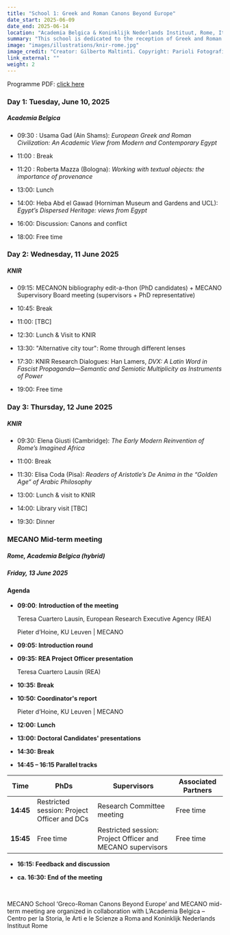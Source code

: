 ```yaml
---
title: "School 1: Greek and Roman Canons Beyond Europe"
date_start: 2025-06-09
date_end: 2025-06-14
location: "Academia Belgica & Koninklijk Nederlands Instituut, Rome, Italy"
summary: "This school is dedicated to the reception of Greek and Roman 'canonical' texts outside Europe, from antiquity until the modern times."
image: "images/illustrations/knir-rome.jpg"
image_credit: "Creator: Gilberto Maltinti. Copyright: Parioli Fotografia."
link_external: ""
weight: 2
---
```


Programme PDF: [click here](/events/MECANO_School_I_Programme.pdf)

### **Day 1: Tuesday, June 10, 2025**

##### **Academia Belgica**

* 09:30 : Usama Gad (Ain Shams): *European Greek and Roman Civilization: An Academic View from Modern and Contemporary Egypt*

* 11:00 : Break 

* 11:20 : Roberta Mazza (Bologna): *Working with textual objects: the importance of provenance*
	
* 13:00: Lunch
	
* 14:00: Heba Abd el Gawad (Horniman Museum and Gardens and UCL): *Egypt’s Dispersed Heritage: views from Egypt* 
	
* 16:00: Discussion: Canons and conflict 

* 18:00: Free time 

### **Day 2: Wednesday, 11 June 2025**

##### **KNIR**

* 09:15:  MECANON bibliography edit-a-thon (PhD candidates) +  MECANO Supervisory Board meeting (supervisors + PhD representative)

* 10:45: Break 

* 11:00:  [TBC]

* 12:30: Lunch & Visit to KNIR 

* 13:30: "Alternative city tour": Rome through different lenses 

* 17:30:  KNIR Research Dialogues: Han Lamers, *DVX: A Latin Word in Fascist Propaganda—Semantic and Semiotic Multiplicity as Instruments of Power* 

* 19:00:  Free time 

### **Day 3: Thursday, 12 June 2025**

##### **KNIR** 

* 09:30:  Elena Giusti (Cambridge): *The Early Modern Reinvention of Rome’s Imagined Africa* 

* 11:00: Break 

* 11:30: Elisa Coda (Pisa): *Readers of Aristotle’s De Anima in the “Golden Age“ of Arabic Philosophy*

* 13:00: Lunch & visit to KNIR 

* 14:00: Library visit [TBC] 

* 19:30: Dinner

### **MECANO Mid-term meeting**

##### **Rome, Academia Belgica (hybrid)**
##### **Friday, 13 June 2025**


#### **Agenda**


* **09:00**: **Introduction of the meeting**

	Teresa Cuartero Lausín, European Research Executive Agency (REA)  

	Pieter d’Hoine, KU Leuven | MECANO 

* **09:05: Introduction round**  

* **09:35: REA Project Officer presentation**

	Teresa Cuartero Lausín (REA) 

* **10:35: Break**
	
* **10:50: Coordinator's report** 

	Pieter d’Hoine, KU Leuven | MECANO 

* **12:00: Lunch** 

* **13:00: Doctoral Candidates' presentations** 

* **14:30: Break** 


* **14:45 – 16:15 Parallel tracks**  

| Time | PhDs | Supervisors | Associated Partners |
| ---- | -----	| -----	| -----	|
| **14:45** | Restricted session: Project Officer and DCs  | Research Committee meeting |  Free time  | 
| **15:45** | Free time | Restricted session: Project Officer and MECANO supervisors | Free time |

* **16:15: Feedback and discussion**
	
* **ca. 16:30: End of the meeting** 
	
<br>

MECANO School ‘Greco-Roman Canons Beyond Europe’ and MECANO mid-term meeting are organized in collaboration with L’Academia Belgica – Centro per la Storia, le Arti e le Scienze a Roma and Koninklijk Nederlands Instituut Rome
 


